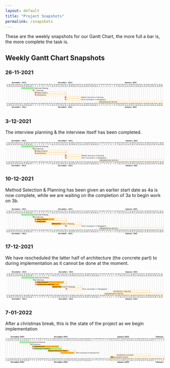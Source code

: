 ```yaml
---
layout: default
title: "Project Snapshots"
permalink: /snapshots
---
```


These are the weekly snapshots for our Gantt Chart, the more full a bar is, the more complete the task is.

## Weekly Gantt Chart Snapshots

### 26-11-2021

![gantt chart for 26_11_2021](/img/g_26_11_21.png)

### 3-12-2021
The interview planning & the interview itself has been completed.

![gantt chart for 3_12_2021](/img/g_3_12_21.png)

### 10-12-2021
Method Selection & Planning has been given an earlier start date as 4a is now complete, while we are waiting on the completion of 3a to begin work on 3b.

![gantt chart for 10_12_2021](/img/g_10_12_21.png)

### 17-12-2021

We have rescheduled the latter half of architecture (the concrete part) to 
during implementation as it cannot be done at the moment.

![gantt chart for 17_12_2021](/img/g_17_12_21.png)

### 7-01-2022

After a christmas break, this is the state of the project as we begin implementation

![gantt chart for 7_01_2021](/img/g_7_1_22.png)

